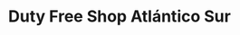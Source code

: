 ---
title: "Duty Free Shop Atlántico Sur"
url: /ushuaia/duty-free-shop-atlantico-sur-paseo-san-martin/
shop: Einkaufszentrum
---
